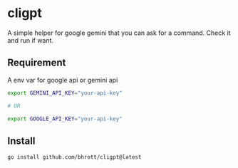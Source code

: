 # cligpt

A simple helper for google gemini that you can ask for a command. Check it and run if want.

## Requirement

A env var for google api or gemini api

```bash
export GEMINI_API_KEY="your-api-key"

# OR

export GOOGLE_API_KEY="your-api-key"
```

## Install

```bash
go install github.com/bhrott/cligpt@latest
```